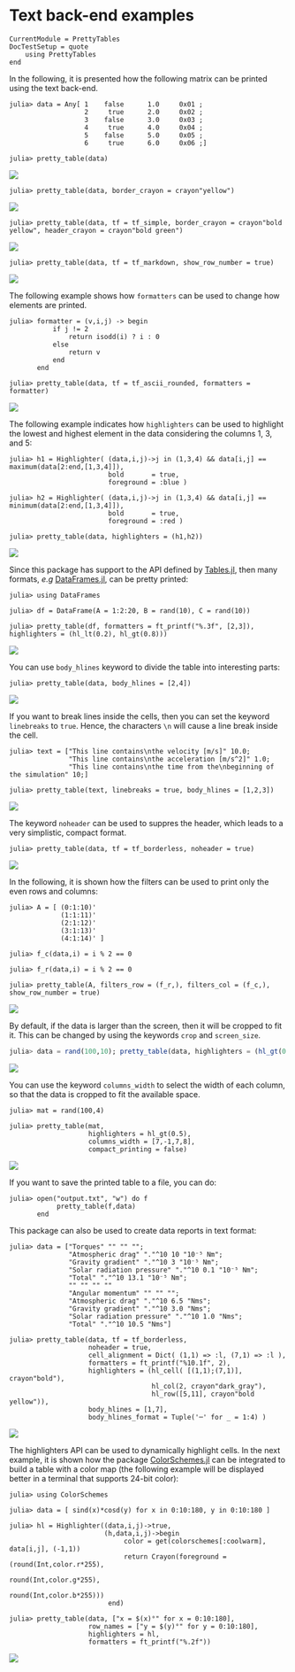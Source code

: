 Text back-end examples
======================

```@meta
CurrentModule = PrettyTables
DocTestSetup = quote
    using PrettyTables
end
```

In the following, it is presented how the following matrix can be printed using
the text back-end.

```julia-repl
julia> data = Any[ 1    false      1.0     0x01 ;
                   2     true      2.0     0x02 ;
                   3    false      3.0     0x03 ;
                   4     true      4.0     0x04 ;
                   5    false      5.0     0x05 ;
                   6     true      6.0     0x06 ;]
```

```julia-repl
julia> pretty_table(data)
```

![](../assets/ex_00001.png)

```julia-repl
julia> pretty_table(data, border_crayon = crayon"yellow")
```

![](../assets/ex_00002.png)

```julia-repl
julia> pretty_table(data, tf = tf_simple, border_crayon = crayon"bold yellow", header_crayon = crayon"bold green")
```

![](../assets/ex_00003.png)

```julia-repl
julia> pretty_table(data, tf = tf_markdown, show_row_number = true)
```

![](../assets/ex_00004.png)

The following example shows how `formatters` can be used to change how elements
are printed.

```julia-repl
julia> formatter = (v,i,j) -> begin
           if j != 2
               return isodd(i) ? i : 0
           else
               return v
           end
       end

julia> pretty_table(data, tf = tf_ascii_rounded, formatters = formatter)
```

![](../assets/ex_00005.png)

The following example indicates how `highlighters` can be used to highlight the
lowest and highest element in the data considering the columns 1, 3, and 5:

```julia-repl
julia> h1 = Highlighter( (data,i,j)->j in (1,3,4) && data[i,j] == maximum(data[2:end,[1,3,4]]),
                         bold       = true,
                         foreground = :blue )

julia> h2 = Highlighter( (data,i,j)->j in (1,3,4) && data[i,j] == minimum(data[2:end,[1,3,4]]),
                         bold       = true,
                         foreground = :red )

julia> pretty_table(data, highlighters = (h1,h2))
```

![](../assets/ex_00006.png)

Since this package has support to the API defined by
[Tables.jl](https://github.com/JuliaData/Tables.jl), then many formats, *e.g*
[DataFrames.jl](https://github.com/JuliaData/DataFrames.jl), can be pretty
printed:

```julia-repl
julia> using DataFrames

julia> df = DataFrame(A = 1:2:20, B = rand(10), C = rand(10))

julia> pretty_table(df, formatters = ft_printf("%.3f", [2,3]), highlighters = (hl_lt(0.2), hl_gt(0.8)))
```

![](../assets/ex_00007.png)

You can use `body_hlines` keyword to divide the table into interesting parts:

```julia-repl
julia> pretty_table(data, body_hlines = [2,4])
```

![](../assets/ex_00008.png)

If you want to break lines inside the cells, then you can set the keyword
`linebreaks` to `true`. Hence, the characters `\n` will cause a line break
inside the cell.

```julia-repl
julia> text = ["This line contains\nthe velocity [m/s]" 10.0;
               "This line contains\nthe acceleration [m/s^2]" 1.0;
               "This line contains\nthe time from the\nbeginning of the simulation" 10;]

julia> pretty_table(text, linebreaks = true, body_hlines = [1,2,3])
```

![](../assets/ex_00009.png)

The keyword `noheader` can be used to suppres the header, which leads to a very
simplistic, compact format.

```julia-repl
julia> pretty_table(data, tf = tf_borderless, noheader = true)
```

![](../assets/ex_00010.png)

In the following, it is shown how the filters can be used to print only the even
rows and columns:

```julia-repl
julia> A = [ (0:1:10)'
             (1:1:11)'
             (2:1:12)'
             (3:1:13)'
             (4:1:14)' ]

julia> f_c(data,i) = i % 2 == 0

julia> f_r(data,i) = i % 2 == 0

julia> pretty_table(A, filters_row = (f_r,), filters_col = (f_c,), show_row_number = true)
```

![](../assets/ex_00011.png)

By default, if the data is larger than the screen, then it will be cropped to
fit it. This can be changed by using the keywords `crop` and `screen_size`.

```julia
julia> data = rand(100,10); pretty_table(data, highlighters = (hl_gt(0.5),))
```

![](../assets/ex_00012.png)

You can use the keyword `columns_width` to select the width of each column, so
that the data is cropped to fit the available space.

```julia-repl
julia> mat = rand(100,4)

julia> pretty_table(mat,
                    highlighters = hl_gt(0.5),
                    columns_width = [7,-1,7,8],
                    compact_printing = false)
```

![](../assets/ex_00014.png)

If you want to save the printed table to a file, you can do:

```julia-repl
julia> open("output.txt", "w") do f
            pretty_table(f,data)
       end
```

This package can also be used to create data reports in text format:

```julia-repl
julia> data = ["Torques" "" "" "";
               "Atmospheric drag" "."^10 10 "10⁻⁵ Nm";
               "Gravity gradient" "."^10 3 "10⁻⁵ Nm";
               "Solar radiation pressure" "."^10 0.1 "10⁻⁵ Nm";
               "Total" "."^10 13.1 "10⁻⁵ Nm";
               "" "" "" ""
               "Angular momentum" "" "" "";
               "Atmospheric drag" "."^10 6.5 "Nms";
               "Gravity gradient" "."^10 3.0 "Nms";
               "Solar radiation pressure" "."^10 1.0 "Nms";
               "Total" "."^10 10.5 "Nms"]

julia> pretty_table(data, tf = tf_borderless,
                    noheader = true,
                    cell_alignment = Dict( (1,1) => :l, (7,1) => :l ),
                    formatters = ft_printf("%10.1f", 2),
                    highlighters = (hl_cell( [(1,1);(7,1)], crayon"bold"),
                                    hl_col(2, crayon"dark_gray"),
                                    hl_row([5,11], crayon"bold yellow")),
                    body_hlines = [1,7],
                    body_hlines_format = Tuple('─' for _ = 1:4) )
```

![](../assets/ex_00013.png)

The highlighters API can be used to dynamically highlight cells. In the next
example, it is shown how the package
[ColorSchemes.jl](https://github.com/JuliaGraphics/ColorSchemes.jl) can be
integrated to build a table with a color map (the following example will be
displayed better in a terminal that supports 24-bit color):

```julia-repl
julia> using ColorSchemes

julia> data = [ sind(x)*cosd(y) for x in 0:10:180, y in 0:10:180 ]

julia> hl = Highlighter((data,i,j)->true,
                        (h,data,i,j)->begin
                             color = get(colorschemes[:coolwarm], data[i,j], (-1,1))
                             return Crayon(foreground = (round(Int,color.r*255),
                                                         round(Int,color.g*255),
                                                         round(Int,color.b*255)))
                         end)

julia> pretty_table(data, ["x = $(x)°" for x = 0:10:180],
                    row_names = ["y = $(y)°" for y = 0:10:180],
                    highlighters = hl,
                    formatters = ft_printf("%.2f"))
```

![](../assets/ex_00015.png)
